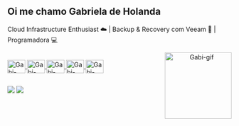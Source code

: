 ## Oi me chamo Gabriela de Holanda
Cloud Infrastructure Enthusiast ☁️ | Backup & Recovery com Veeam 💾 | Programadora 💻

<div align="center">
  <a href="https://github.com/holanda05">
   <img align="right" alt="Gabi-gif"  height="150" width="150" src="https://user-images.githubusercontent.com/56896676/169415028-3cd69dec-85eb-4786-abfd-6147902c3a58.png"/>
</div>
<div style="display: inline_block"><br>
  <img align="center" alt="Gabi-Flutter" height="30" width="40" src="https://cdn.jsdelivr.net/gh/devicons/devicon/icons/flutter/flutter-original.svg" />
  <img align="center" alt="Gabi-Dart" height="30" width="40" src="https://cdn.jsdelivr.net/gh/devicons/devicon/icons/dart/dart-original.svg" />
  <img align="center" alt="Gabi-Android" height="30" width="40" src="https://cdn.jsdelivr.net/gh/devicons/devicon/icons/adonisjs/adonisjs-original.svg" />
  <img align="center" alt="Gabi-AndroidStudio" height="30" width="40"src="https://cdn.jsdelivr.net/gh/devicons/devicon/icons/androidstudio/androidstudio-original.svg" />
  <img align="center" alt="Gabi-Vscode" height="30" width="40" src="https://cdn.jsdelivr.net/gh/devicons/devicon/icons/vscode/vscode-original.svg" />

</div>
  
  ##
 
<div> 
  <a href = "mailto:gabrieladeholanda05@gmail.com"><img src="https://img.shields.io/badge/-Gmail-%23333?style=for-the-badge&logo=gmail&logoColor=white" target="_blank"></a>
  <a href="https://www.linkedin.com/in/gabriela-holanda-sim%C3%B5es-66825b182/" target="_blank"><img src="https://img.shields.io/badge/-LinkedIn-%230077B5?style=for-the-badge&logo=linkedin&logoColor=white" target="_blank"></a> 
 
</div>
